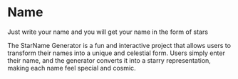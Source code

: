 # Name
Just write your name and you will get your name in the form of stars

The StarName Generator is a fun and interactive project that allows users to transform their names into a unique and celestial form. Users simply enter their name, and the generator converts it into a starry representation, making each name feel special and cosmic.